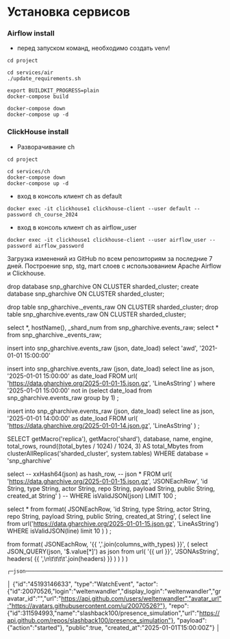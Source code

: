 
# Установка сервисов

### Airflow install
* перед запуском команд, необходимо создать venv!
```shell
cd project

cd services/air
./update_requirements.sh

export BUILDKIT_PROGRESS=plain
docker-compose build

docker-compose down
docker-compose up -d
```

### ClickHouse install
* Разворачивание ch
```shell
cd project

cd services/ch
docker-compose down
docker-compose up -d
```
* вход в консоль клиент ch as default
```shell
docker exec -it clickhouse1 clickhouse-client --user default --password ch_course_2024
```
* вход в консоль клиент ch as airflow_user
```shell
docker exec -it clickhouse1 clickhouse-client --user airflow_user --password airflow_password
```





Загрузка изменений из GitHub по всем репозиториям за последние 7 дней. 
Построение snp, stg, mart слоев с использованием Apache Airflow и Clickhouse.

drop database snp_gharchive ON CLUSTER sharded_cluster;
create database snp_gharchive ON CLUSTER sharded_cluster;

drop table snp_gharchive._events_raw  ON CLUSTER sharded_cluster;
drop table snp_gharchive.events_raw  ON CLUSTER sharded_cluster;

select *,
    hostName(),
    _shard_num from snp_gharchive.events_raw;
select * from snp_gharchive._events_raw;

insert into snp_gharchive.events_raw
(json, date_load)
select 'awd', '2021-01-01 15:00:00'

insert into snp_gharchive.events_raw
(json, date_load)
select 
    line as json,
    '2025-01-01 15:00:00' as date_load
FROM url(
    'https://data.gharchive.org/2025-01-01-15.json.gz', 
    'LineAsString'
)
where '2025-01-01 15:00:00' not in (select date_load from snp_gharchive.events_raw group by 1)
;

insert into snp_gharchive.events_raw
(json, date_load)
select 
    line as json,
    '2025-01-01 14:00:00' as date_load
FROM url(
    'https://data.gharchive.org/2025-01-01-14.json.gz', 
    'LineAsString'
)
;


SELECT
    getMacro('replica'),
    getMacro('shard'),
    database,
    name,
    engine,
    total_rows,
    round((total_bytes / 1024) / 1024, 3) AS total_Mbytes
from clusterAllReplicas('sharded_cluster', system.tables)
WHERE database = 'snp_gharchive'


select 
    -- xxHash64(json) as hash_row,
    -- json
    *
FROM url(
    'https://data.gharchive.org/2025-01-01-15.json.gz', 
    'JSONEachRow',
    'id String, type String, actor String, repo String, payload String, public String, created_at String'
)
-- WHERE isValidJSON(json)
LIMIT 100
;



select *
from format(
    JSONEachRow,
    'id String, type String, actor String, repo String, payload String, public String, created_at String',
    (
    select line
    from url('https://data.gharchive.org/2025-01-01-15.json.gz', 'LineAsString')
    WHERE isValidJSON(line)
    limit 10
    )
)
;

from format(
    JSONEachRow,
    '{{ ','.join(columns_with_types) }}',
    (
        select JSON_QUERY(json, '$.value[*]') as json
        from url(
            '{{ url }}',
            'JSONAsString',
            headers(
                {{ ',\n\t\t\t\t'.join(headers) }}
            )
        )
    )
)



    ┌─json───────────────────────────────────────────────────────────────────────────────────────────────────────────────────────────────────────────────────────────────────────────────────────────────────────────────────────────────────────────────────────┐
│ {"id":"45193146633",
"type":"WatchEvent",
"actor":{"id":20070526,"login":"weltenwandler","display_login":"weltenwandler","gravatar_id":"","url":"https://api.github.com/users/weltenwandler","avatar_url":"https://avatars.githubusercontent.com/u/20070526?"},
"repo":{"id":311594993,"name":"slashback100/presence_simulation","url":"https://api.github.com/repos/slashback100/presence_simulation"},
"payload":{"action":"started"},
"public":true,
"created_at":"2025-01-01T15:00:00Z"} │
